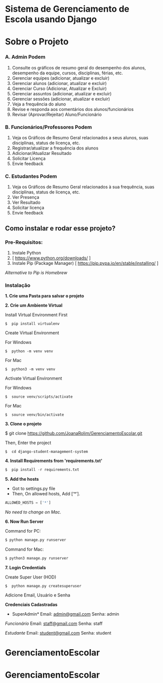 # Sistema de Gerenciamento de Escola usando Django

# Sobre o Projeto

### A. Admin Podem

1. Consulte os gráficos de resumo geral do desempenho dos alunos, desempenho da equipe, cursos, disciplinas, férias, etc.
2. Gerenciar equipes (adicionar, atualizar e excluir)
3. Gerenciar alunos (adicionar, atualizar e excluir)
4. Gerenciar Curso (Adicionar, Atualizar e Excluir)
5. Gerenciar assuntos (adicionar, atualizar e excluir)
6. Gerenciar sessões (adicionar, atualizar e excluir)
7. Veja a frequência do aluno
8. Revise e responda aos comentários dos alunos/funcionários
9. Revisar (Aprovar/Rejeitar) Aluno/Funcionário

### B. Funcionários/Professores Podem

1. Veja os Gráficos de Resumo Geral relacionados a seus alunos, suas disciplinas, status de licença, etc.
2. Registrar/atualizar a frequência dos alunos
3. Adicionar/Atualizar Resultado
4. Solicitar Licença
5. Envie feedback

### C. Estudantes Podem

1. Veja os Gráficos de Resumo Geral relacionados à sua frequência, suas disciplinas, status de licença, etc.
2. Ver Presença
3. Ver Resultado
4. Solicitar licença
5. Envie feedback

## Como instalar e rodar esse projeto?

### Pre-Requisitos:

1. Instale Python
2. [ https://www.python.org/downloads/ ]
3. Instale Pip (Package Manager)
   [ https://pip.pypa.io/en/stable/installing/ ]

*Alternative to Pip is Homebrew*

### Instalação

**1. Crie uma Pasta para salvar o projeto**

**2. Crie um Ambiente Virtual**

Install Virtual Environment First

```
$  pip install virtualenv
```

Create Virtual Environment

For Windows

```
$  python -m venv venv
```

For Mac

```
$  python3 -m venv venv
```

Activate Virtual Environment

For Windows

```
$  source venv/scripts/activate
```

For Mac

```
$  source venv/bin/activate
```

**3. Clone o projeto**

$  git clone https://github.com/JoanaRolim/GerenciamentoEscolar.git

Then, Enter the project

```
$  cd django-student-management-system
```

**4. Install Requirements from 'requirements.txt'**

```python
$  pip install -r requirements.txt
```

**5. Add the hosts**

- Got to settings.py file
- Then, On allowed hosts, Add [‘*’].

```python
ALLOWED_HOSTS = ['*']
```

*No need to change on Mac.*

**6. Now Run Server**

Command for PC:

```python
$ python manage.py runserver
```

Command for Mac:

```python
$ python3 manage.py runserver
```

**7. Login Credentials**

Create Super User (HOD)

```
$  python manage.py createsuperuser
```

Adicione Email, Usuário e Senha

**Credenciais Cadastradas**

* SuperAdmin*
Email: admin@gmail.com
Senha: admin

*Funcionário*
Email: staff@gmail.com
Senha: staff

*Estudante*
Email: student@gmail.com
Senha: student
# GerenciamentoEscolar
# GerenciamentoEscolar
